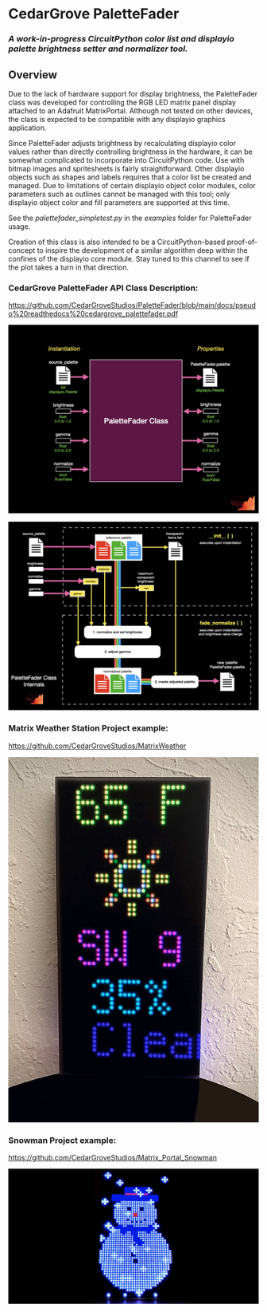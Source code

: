 # CedarGrove PaletteFader

### _A work-in-progress CircuitPython color list and displayio palette brightness setter and normalizer tool._

## Overview

Due to the lack of hardware support for display brightness, the PaletteFader class was developed for controlling the RGB LED matrix panel display attached to an Adafruit MatrixPortal. Although not tested on other devices, the class is expected to be compatible with any displayio graphics application.

Since PaletteFader adjusts brightness by recalculating displayio color values rather than directly controlling brightness in the hardware, it can be somewhat complicated to incorporate into CircuitPython code. Use with bitmap images and spritesheets is fairly straightforward. Other displayio objects such as shapes and labels requires that a color list be created and managed. Due to limitations of certain displayio object color modules, color parameters such as outlines cannot be managed with this tool; only displayio object color and fill parameters are supported at this time.

See the _palettefader_simpletest.py_ in the _examples_ folder for PaletteFader usage.

Creation of this class is also intended to be a CircuitPython-based proof-of-concept to inspire the development of a similar algorithm deep within the confines of the displayio core module. Stay tuned to this channel to see if the plot takes a turn in that direction.

### CedarGrove PaletteFader API Class Description:
https://github.com/CedarGroveStudios/PaletteFader/blob/main/docs/pseudo%20readthedocs%20cedargrove_palettefader.pdf

![Overview](https://github.com/CedarGroveStudios/PaletteFader/blob/main/docs/PaletteFader_Class_description.jpeg)

![Internals](https://github.com/CedarGroveStudios/PaletteFader/blob/main/docs/PaletteFader_Class_internals.jpeg)

### Matrix Weather Station Project example:
https://github.com/CedarGroveStudios/MatrixWeather

![MatrixWeather](https://github.com/CedarGroveStudios/MatrixWeather/blob/main/photos_and_graphics/matrix_weather.jpeg)


### Snowman Project example:
https://github.com/CedarGroveStudios/Matrix_Portal_Snowman

![MatrixPortal Snowman](https://github.com/CedarGroveStudios/Matrix_Portal_Snowman/blob/main/graphics_source/MatrixPortal_Snowman.png)

